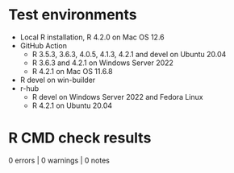 # Test environments
* Local R installation, R 4.2.0 on Mac OS 12.6
* GitHub Action
    * R 3.5.3, 3.6.3, 4.0.5, 4.1.3, 4.2.1 and devel on Ubuntu 20.04
    * R 3.6.3 and 4.2.1 on Windows Server 2022
    * R 4.2.1 on Mac OS 11.6.8
* R devel on win-builder
* r-hub
    * R devel on Windows Server 2022 and Fedora Linux
    * R 4.2.1 on Ubuntu 20.04

# R CMD check results

0 errors | 0 warnings | 0 notes
